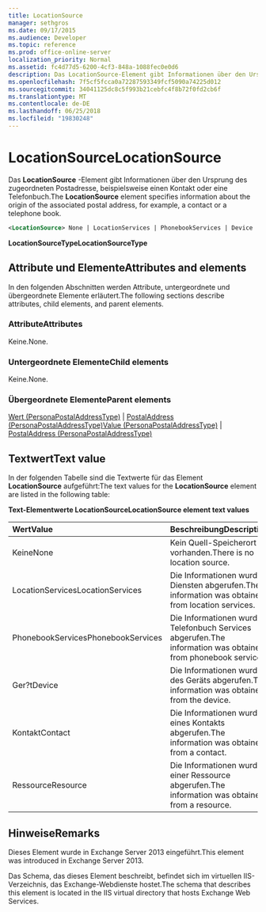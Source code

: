 ```yaml
---
title: LocationSource
manager: sethgros
ms.date: 09/17/2015
ms.audience: Developer
ms.topic: reference
ms.prod: office-online-server
localization_priority: Normal
ms.assetid: fc4d77d5-6200-4cf3-848a-1088fec0e0d6
description: Das LocationSource-Element gibt Informationen über den Ursprung des zugeordneten Postadresse, beispielsweise einen Kontakt oder eine Telefonbuch.
ms.openlocfilehash: 7f5cf5fcca0a72287593349fcf5090a74225d012
ms.sourcegitcommit: 34041125dc8c5f993b21cebfc4f8b72f0fd2cb6f
ms.translationtype: MT
ms.contentlocale: de-DE
ms.lasthandoff: 06/25/2018
ms.locfileid: "19830248"
---
```

# <a name="locationsource"></a><span data-ttu-id="d5009-103">LocationSource</span><span class="sxs-lookup"><span data-stu-id="d5009-103">LocationSource</span></span>

<span data-ttu-id="d5009-104">Das **LocationSource** -Element gibt Informationen über den Ursprung des zugeordneten Postadresse, beispielsweise einen Kontakt oder eine Telefonbuch.</span><span class="sxs-lookup"><span data-stu-id="d5009-104">The **LocationSource** element specifies information about the origin of the associated postal address, for example, a contact or a telephone book.</span></span> 
  
```XML
<LocationSource> None | LocationServices | PhonebookServices | Device | Contact | Resource </LocationSource>
```

 <span data-ttu-id="d5009-105">**LocationSourceType**</span><span class="sxs-lookup"><span data-stu-id="d5009-105">**LocationSourceType**</span></span>
## <a name="attributes-and-elements"></a><span data-ttu-id="d5009-106">Attribute und Elemente</span><span class="sxs-lookup"><span data-stu-id="d5009-106">Attributes and elements</span></span>

<span data-ttu-id="d5009-107">In den folgenden Abschnitten werden Attribute, untergeordnete und übergeordnete Elemente erläutert.</span><span class="sxs-lookup"><span data-stu-id="d5009-107">The following sections describe attributes, child elements, and parent elements.</span></span>
  
### <a name="attributes"></a><span data-ttu-id="d5009-108">Attribute</span><span class="sxs-lookup"><span data-stu-id="d5009-108">Attributes</span></span>

<span data-ttu-id="d5009-109">Keine.</span><span class="sxs-lookup"><span data-stu-id="d5009-109">None.</span></span>
  
### <a name="child-elements"></a><span data-ttu-id="d5009-110">Untergeordnete Elemente</span><span class="sxs-lookup"><span data-stu-id="d5009-110">Child elements</span></span>

<span data-ttu-id="d5009-111">Keine.</span><span class="sxs-lookup"><span data-stu-id="d5009-111">None.</span></span>
  
### <a name="parent-elements"></a><span data-ttu-id="d5009-112">Übergeordnete Elemente</span><span class="sxs-lookup"><span data-stu-id="d5009-112">Parent elements</span></span>

<span data-ttu-id="d5009-113">[Wert (PersonaPostalAddressType)](value-personapostaladdresstype.md) | [PostalAddress (PersonaPostalAddressType)](postaladdress-personapostaladdresstype.md)</span><span class="sxs-lookup"><span data-stu-id="d5009-113">[Value (PersonaPostalAddressType)](value-personapostaladdresstype.md) | [PostalAddress (PersonaPostalAddressType)](postaladdress-personapostaladdresstype.md)</span></span>
  
## <a name="text-value"></a><span data-ttu-id="d5009-114">Textwert</span><span class="sxs-lookup"><span data-stu-id="d5009-114">Text value</span></span>

<span data-ttu-id="d5009-115">In der folgenden Tabelle sind die Textwerte für das Element **LocationSource** aufgeführt:</span><span class="sxs-lookup"><span data-stu-id="d5009-115">The text values for the **LocationSource** element are listed in the following table:</span></span> 
  
<span data-ttu-id="d5009-116">**Text-Elementwerte LocationSource**</span><span class="sxs-lookup"><span data-stu-id="d5009-116">**LocationSource element text values**</span></span>

|<span data-ttu-id="d5009-117">**Wert**</span><span class="sxs-lookup"><span data-stu-id="d5009-117">**Value**</span></span>|<span data-ttu-id="d5009-118">**Beschreibung**</span><span class="sxs-lookup"><span data-stu-id="d5009-118">**Description**</span></span>|
|:-----|:-----|
|<span data-ttu-id="d5009-119">Keine</span><span class="sxs-lookup"><span data-stu-id="d5009-119">None</span></span>  <br/> |<span data-ttu-id="d5009-120">Kein Quell-Speicherort ist vorhanden.</span><span class="sxs-lookup"><span data-stu-id="d5009-120">There is no location source.</span></span>  <br/> |
|<span data-ttu-id="d5009-121">LocationServices</span><span class="sxs-lookup"><span data-stu-id="d5009-121">LocationServices</span></span>  <br/> |<span data-ttu-id="d5009-122">Die Informationen wurde Diensten abgerufen.</span><span class="sxs-lookup"><span data-stu-id="d5009-122">The information was obtained from location services.</span></span>  <br/> |
|<span data-ttu-id="d5009-123">PhonebookServices</span><span class="sxs-lookup"><span data-stu-id="d5009-123">PhonebookServices</span></span>  <br/> |<span data-ttu-id="d5009-124">Die Informationen wurde Telefonbuch Services abgerufen.</span><span class="sxs-lookup"><span data-stu-id="d5009-124">The information was obtained from phonebook services.</span></span>  <br/> |
|<span data-ttu-id="d5009-125">Ger?t</span><span class="sxs-lookup"><span data-stu-id="d5009-125">Device</span></span>  <br/> |<span data-ttu-id="d5009-126">Die Informationen wurde des Geräts abgerufen.</span><span class="sxs-lookup"><span data-stu-id="d5009-126">The information was obtained from the device.</span></span>  <br/> |
|<span data-ttu-id="d5009-127">Kontakt</span><span class="sxs-lookup"><span data-stu-id="d5009-127">Contact</span></span>  <br/> |<span data-ttu-id="d5009-128">Die Informationen wurde eines Kontakts abgerufen.</span><span class="sxs-lookup"><span data-stu-id="d5009-128">The information was obtained from a contact.</span></span>  <br/> |
|<span data-ttu-id="d5009-129">Ressource</span><span class="sxs-lookup"><span data-stu-id="d5009-129">Resource</span></span>  <br/> |<span data-ttu-id="d5009-130">Die Informationen wurde einer Ressource abgerufen.</span><span class="sxs-lookup"><span data-stu-id="d5009-130">The information was obtained from a resource.</span></span>  <br/> |
   
## <a name="remarks"></a><span data-ttu-id="d5009-131">Hinweise</span><span class="sxs-lookup"><span data-stu-id="d5009-131">Remarks</span></span>

<span data-ttu-id="d5009-132">Dieses Element wurde in Exchange Server 2013 eingeführt.</span><span class="sxs-lookup"><span data-stu-id="d5009-132">This element was introduced in Exchange Server 2013.</span></span>
  
<span data-ttu-id="d5009-133">Das Schema, das dieses Element beschreibt, befindet sich im virtuellen IIS-Verzeichnis, das Exchange-Webdienste hostet.</span><span class="sxs-lookup"><span data-stu-id="d5009-133">The schema that describes this element is located in the IIS virtual directory that hosts Exchange Web Services.</span></span>
  

